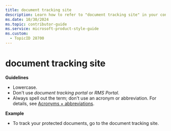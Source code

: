 ```yaml
---
title: document tracking site
description: Learn how to refer to "document tracking site" in your content.
ms.date: 10/30/2024
ms.topic: contributor-guide
ms.service: microsoft-product-style-guide
ms.custom:
  - TopicID 28700
---
```



# document tracking site

**Guidelines**

- Lowercase.
- Don't use *document tracking portal* or *RMS Portal*.
- Always spell out the term; don't use an acronym or abbreviation. For details, see [Acronyms + abbreviations](~\acronyms-and-abbreviations.md).

**Example**

- To track your protected documents, go to the document tracking site.

